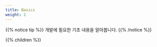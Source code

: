 ```yaml
---
title: Basics
weight: 2
---
```


{{% notice tip %}}
개발에 필요한 기초 내용을 알아봅니다.
{{% /notice %}}

{{% children %}}
